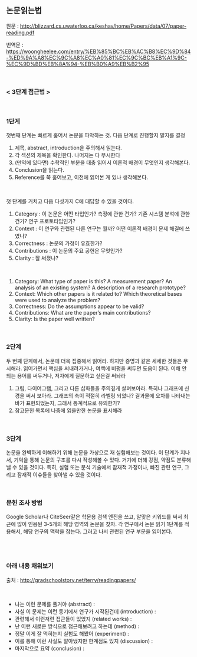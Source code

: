 
## 논문읽는법

원문 : http://blizzard.cs.uwaterloo.ca/keshav/home/Papers/data/07/paper-reading.pdf  

번역문 : https://woongheelee.com/entry/%EB%85%BC%EB%AC%B8%EC%9D%84-%ED%9A%A8%EC%9C%A8%EC%A0%81%EC%9C%BC%EB%A1%9C-%EC%9D%BD%EB%8A%94-%EB%B0%A9%EB%B2%95

<br/>

### < 3단계 접근법 >

<br/>

### 1단계
첫번째 단계는 빠르게 훑어서 논문을 파악하는 것. 다음 단계로 진행할지 말지를 결정
1. 제목, abstract, introduction을 주의해서 읽는다.
2. 각 섹션의 제목을 확인한다. 나머지는 다 무시한다
3. (만약에 있다면) 수학적인 부분을 대충 읽어서 이론적 배경이 무엇인지 생각해본다.
4. Conclusion을 읽는다.
5. Reference를 쭉 훑어보고, 이전에 읽어본 게 있나 생각해본다.

<br/>

첫 단계를 거치고 다음 다섯가지 C에 대답할 수 있을 것이다.
1. Category : 이 논문은 어떤 타입인가? 측정에 관한 건가? 기존 시스템 분석에 관한건가? 연구 프로토타입인가?
2. Context : 이 연구와 관련된 다른 연구는 뭘까? 어떤 이론적 배경이 문제 해결에 쓰였나?
3. Correctness : 논문의 가정이 유효한가?
4. Contributions : 이 논문의 주요 공헌은 무엇인가?
5. Clarity : 잘 써졌나?

<br/>

1. Category: What type of paper is this? A measurement paper? An analysis of an existing system? A
description of a research prototype?
2. Context: Which other papers is it related to? Which
theoretical bases were used to analyze the problem?
3. Correctness: Do the assumptions appear to be valid?
4. Contributions: What are the paper’s main contributions?
5. Clarity: Is the paper well written?

<br/>

### 2단계
두 번째 단계에서, 논문에 더욱 집중해서 읽어라. 하지만 증명과 같은 세세한 것들은 무시해라.
읽어가면서 핵심을 써내려가거나, 여백에 비평을 써두면 도움이 된다. 이해 안 되는 용어를 써두거나, 저자에게 질문하고 싶은걸 써놔라
1. 그림, 다이어그램, 그리고 다른 삽화들을 주의깊게 살펴보아라. 특히나 그래프에 신경을 써서 보아라. 그래프의 축이 적절히 라벨링 되었나? 결과물에 오차를 나타내는 바가 표현되었는지, 그래서 통계적으로 유의한가?
2. 참고문헌 목록에 나중에 읽을만한 논문을 표시해라

<br/>

### 3단계
논문을 완벽하게 이해하기 위해 논문을 가상으로 재 실험해보는 것이다. 이 단계가 지나서, 기억을 통해 논문의 구조를 다시 작성해볼 수 있다. 거기에 더해 강점, 약점도 분류해낼 수 있을 것이다. 특히, 실험 또는 분석 기술에서 잠재적 가정이나, 빠진 관련 연구, 그리고 잠재적 이슈들을 찾아낼 수 있을 것이다. 

<br/>

### 문헌 조사 방법
Google Scholar나 CiteSeer같은 학문용 검색 엔진을 쓰고, 알맞은 키워드를 써서 최근에 많이 인용된 3-5개의 해당 영역의 논문을 찾자.
각 연구에서 논문 읽기 1단계를 적용해서, 해당 연구의 맥락을 잡는다. 그러고 나서 관련된 연구 부문을 읽어본다.

<br/>
<br/>

### 아래 내용 채워보기
출처 : <http://gradschoolstory.net/terry/readingpapers/>

<br/>

- 나는 이런 문제를 풀거야 (abstract)
:
- 사실 이 문제는 이런 동기에서 연구가 시작된건데 (introduction)
: 
- 관련해서 이런저런 접근들이 있었지 (related works)
: 
- 난 이런 새로운 방식으로 접근해보려고 하는데 (method)
: 
- 정말 이게 잘 먹히는지 실험도 해봤어 (experiment)
: 
- 이를 통해 이런 사실도 알아냈지만 한계점도 있지 (discussion)
: 
- 마지막으로 요약 (conclusion)
: 

